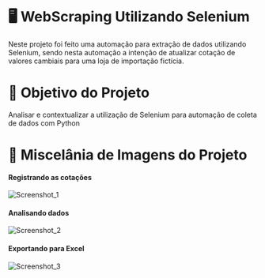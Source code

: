 # :desktop_computer: WebScraping Utilizando Selenium
Neste projeto foi feito uma automação para extração de dados utilizando Selenium, sendo nesta automação a intenção de atualizar cotação de valores cambiais para uma loja de importação fictícia.

# :bookmark_tabs:	Objetivo do Projeto
Analisar e contextualizar a utilização de Selenium para automação de coleta de dados com Python

# :floppy_disk: Miscelânia de Imagens do Projeto
#### Registrando as cotações
![Screenshot_1](https://user-images.githubusercontent.com/93956726/181398570-68953122-8cbb-4edf-8acd-2dc80664a833.png)
#### Analisando dados 
![Screenshot_2](https://user-images.githubusercontent.com/93956726/181398584-8af4d614-a5f7-44ab-b9f2-7054f1dea893.png)
#### Exportando para Excel
![Screenshot_3](https://user-images.githubusercontent.com/93956726/181398596-131699c4-74e6-4e3a-a806-26c81f43b95d.png)
